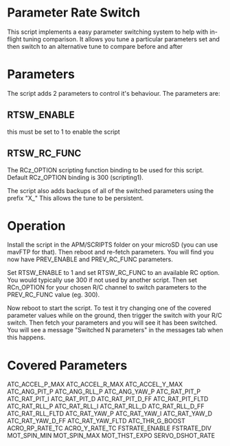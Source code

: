 # Parameter Rate Switch

This script implements a easy parameter switching system to help with
in-flight tuning comparison. It allows you tune a particular parameters set
and then switch to an alternative tune to compare before and after

# Parameters

The script adds 2 parameters to control it's behaviour. The parameters
are:

## RTSW_ENABLE

this must be set to 1 to enable the script

## RTSW_RC_FUNC

The RCz_OPTION scripting function binding to be used for this script.
Default RCz_OPTION binding is 300 (scripting1).

The script also adds backups of all of the switched parameters using the prefix "X_"
This allows the tune to be persistent.

# Operation

Install the script in the APM/SCRIPTS folder on your microSD (you can
use mavFTP for that). Then reboot and re-fetch parameters. You will
find you now have PREV_ENABLE and PREV_RC_FUNC parameters.

Set RTSW_ENABLE to 1 and set RTSW_RC_FUNC to an available RC
option. You would typically use 300 if not used by another
script. Then set RCn_OPTION for your chosen R/C channel to switch 
parameters to the PREV_RC_FUNC value (eg. 300).

Now reboot to start the script. To test it try changing one of the
covered parameter values while on the ground, then trigger the
switch with your R/C switch. Then fetch your parameters and you
will see it has been switched. You will see a message "Switched N
parameters" in the messages tab when this happens.

# Covered Parameters

  ATC_ACCEL_P_MAX
  ATC_ACCEL_R_MAX
  ATC_ACCEL_Y_MAX
  ATC_ANG_PIT_P
  ATC_ANG_RLL_P
  ATC_ANG_YAW_P
  ATC_RAT_PIT_P
  ATC_RAT_PIT_I
  ATC_RAT_PIT_D
  ATC_RAT_PIT_D_FF
  ATC_RAT_PIT_FLTD
  ATC_RAT_RLL_P
  ATC_RAT_RLL_I
  ATC_RAT_RLL_D
  ATC_RAT_RLL_D_FF
  ATC_RAT_RLL_FLTD
  ATC_RAT_YAW_P
  ATC_RAT_YAW_I
  ATC_RAT_YAW_D
  ATC_RAT_YAW_D_FF
  ATC_RAT_YAW_FLTD
  ATC_THR_G_BOOST
  ACRO_RP_RATE_TC
  ACRO_Y_RATE_TC
  FSTRATE_ENABLE
  FSTRATE_DIV
  MOT_SPIN_MIN
  MOT_SPIN_MAX
  MOT_THST_EXPO
  SERVO_DSHOT_RATE

  